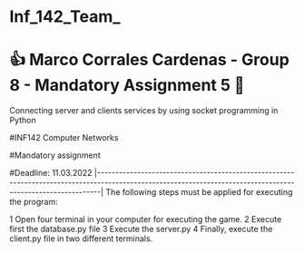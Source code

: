 # Inf_142_Team_
# :+1: Marco Corrales Cardenas - Group 8 - Mandatory Assignment 5 🛐
Connecting server and clients services  by using socket programming in Python



#INF142 Computer Networks

#Mandatory assignment 

#Deadline: 11.03.2022
|-------------------------------------------------------------------------------------------------------------------------------------------------------------|
The following steps must be applied for executing the program:

1 Open four terminal in your computer for executing the game.
2 Execute first the database.py file
3 Execute the server.py
4 Finally, execute the client.py file in two different terminals.
